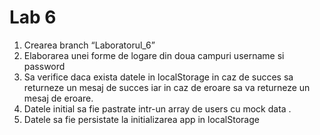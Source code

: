 # Lab 6
1. Crearea branch “Laboratorul_6”
2. Elaborarea unei forme de logare din doua campuri username si password
3. Sa verifice daca exista datele in localStorage in caz de
succes sa returneze un mesaj de succes iar in
caz de eroare sa va returneze un mesaj de eroare.
4. Datele initial sa fie pastrate intr-un array de users cu
mock data .
5. Datele sa fie persistate la initializarea app in
localStorage
